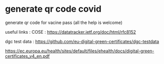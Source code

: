 # generate qr code covid

generate qr code for vacine pass 
(all the help is welcome)

useful links : 
COSE : https://datatracker.ietf.org/doc/html/rfc8152

dgc test data : https://github.com/eu-digital-green-certificates/dgc-testdata

https://ec.europa.eu/health/sites/default/files/ehealth/docs/digital-green-certificates_v4_en.pdf
